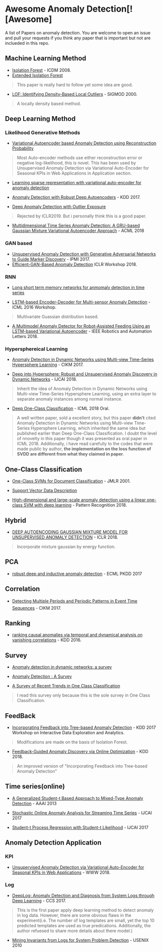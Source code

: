 # Awesome Anomaly Detection[![Awesome]
A list of Papers on anomaly detection.
You are welcome to open an issue and pull your requests if you think any paper that is important but not are inclueded in this repo.


## Machine Learning Method
- [Isolation Forest](https://cs.nju.edu.cn/zhouzh/zhouzh.files/publication/icdm08b.pdf) - ICDM 2008.
- [Extended Isolation Forest](http://matias-ck.com/files/papers/Extended_Isolation_Forest.pdf) 
> This paper is really hard to follow yet some idea are good.
- [LOF: Identifying Density-Based Local Outliers](http://www.dbs.ifi.lmu.de/Publikationen/Papers/LOF.pdf) - SIGMOD 2000.
> A locally density based method.


## Deep Learning Method

### Likelihood Generative Methods
- [Variational Autoencoder based Anomaly Detection using Reconstruction Probability](http://dm.snu.ac.kr/static/docs/TR/SNUDM-TR-2015-03.pdf)  
> Most Auto-encoder methods use either reconstruction error or negative log-likelihood, this is novel. This has been used by Unsupervised Anomaly Detection via Variational Auto-Encoder for Seasonal KPIs in Web Applications in Application section.
- [Learning sparse representation with variational auto-encoder for anomaly detection](https://ieeexplore.ieee.org/document/8386760/)

- [Anomaly Detection with Robust Deep Autoencoders](http://dl.acm.org/authorize?N33358) - KDD 2017.

- [Deep Anomaly Detection with Outlier Exposure](https://github.com/hendrycks/outlier-exposure) 
> Rejected by ICLR2019. But i personally think this is a good paper.

- [Multidimensional Time Series Anomaly Detection: A GRU-based Gaussian Mixture Variational Autoencoder Approach](http://proceedings.mlr.press/v95/guo18a/guo18a.pdf) - ACML 2018

### GAN based
- [Unsupervised Anomaly Detection with Generative Adversarial Networks to Guide Marker Discovery](https://arxiv.org/pdf/1703.05921.pdf) - IPMI 2017.
- [Efficient-GAN-Based Anomaly Detection](https://github.com/houssamzenati/Efficient-GAN-Anomaly-Detection) ICLR Workshop 2018.

### RNN

- [Long short term memory networks for anmomaly detection in time series](https://www.elen.ucl.ac.be/Proceedings/esann/esannpdf/es2015-56.pdf)

- [LSTM-based Encoder-Decoder for Multi-sensor Anomaly Detection](https://arxiv.org/pdf/1607.00148.pdf) - ICML 2016 Workshop. 
> Multivariate Guassian distribution based.

- [A Multimodel Anomaly Detector for Robot-Assisted Feeding Using an LSTM-based Variational Autoencoder](https://arxiv.org/pdf/1711.00614.pdf) - IEEE Robotics and Automation Letters 2018. 

### Hypersphereical Learning

- [Anomaly Detection in Dynamic Networks using Multi-view Time-Series Hypersphere Learning](https://dl.acm.org/citation.cfm?id=3132964) - CIKM 2017.

- [Deep into Hypersphere: Robust and Unsupervised Anomaly Discovery in Dynamic Networks](https://www.ijcai.org/proceedings/2018/0378.pdf) - IJCAI 2018. 
> Inherit the idea of Anomaly Detection in Dynamic Networks using Multi-view Time-Series Hypersphere Learning, using an extra layer to separate anomaly instances among normal instance.

- [Deep One-Class Classification](http://proceedings.mlr.press/v80/ruff18a/ruff18a.pdf) - ICML 2018 Oral.
> A well written paper, sold a excellent story, but this paper **didn't** cited Anomaly Detection in Dynamic Networks using Multi-view Time-Series Hypersphere Learning, which inherited the same idea but published earlier than Deep One-Class Classification. I doubt the level of nnovelty in this paper though it was presented as oral paper in ICML 2018. Additionally, i have read carefully to the codes that were made public by author, **the implementation on the loss function of SVDD are different from what they claimed in paper**.

## One-Class Classification

- [One-Class SVMs for Document Classification](http://www.jmlr.org/papers/volume2/manevitz01a/manevitz01a.pdf) - JMLR 2001. 
- [Support Vector Data Description](http://citeseerx.ist.psu.edu/viewdoc/download?doi=10.1.1.100.1425&rep=rep1&type=pdf) 

- [High-dimensional and large-scale anomaly detection using a linear one-class SVM with deep learning](https://www.sciencedirect.com/science/article/abs/pii/S0031320316300267) - Pattern Recognition 2018.

## Hybrid

- [DEEP AUTOENCODING GAUSSIAN MIXTURE MODEL FOR UNSUPERVISED ANOMALY DETECTION](https://www.cs.ucsb.edu/~bzong/doc/iclr18-dagmm.pdf) - ICLR 2018.
> Incorporate mixture gaussian by energy function.

## PCA

- [robust deep and inductive anomaly detection](https://arxiv.org/abs/1704.06743) - ECML PKDD 2017

## Correlation

- [Detecting Multiple Periods and Periodic Patterns in Event Time Sequences](http://chaozhang.org/papers/cikm17a.pdf) - CIKM 2017.

## Ranking

- [ranking causal anomalies via temporal and dynamical analysis on vanishing correlations](https://www.kdd.org/kdd2016/papers/files/rfp0445-chengAemb.pdf) - KDD 2016.

## Survey

- [Anomaly detection in dynamic networks: a survey](https://onlinelibrary.wiley.com/doi/pdf/10.1002/wics.1347)

- [Anomaly Detection : A Survey](http://cucis.ece.northwestern.edu/projects/DMS/publications/AnomalyDetection.pdf)

- [A Survey of Recent Trends in One Class Classification](https://link.springer.com/chapter/10.1007/978-3-642-17080-5_21) 
> I read this survey only because this is the sole survey in One Class Classification.

## FeedBack
- [Incorporating Feedback into Tree-based Anomaly Detection](https://github.com/ai/size-limit) - KDD 2017 Workshop on Interactive Data Exploration and Analytics. 
> Modifications are made on the basis of Isolation Forest.
- [Feedback-Guided Anomaly Discovery via Online Optimization](http://web.engr.oregonstate.edu/~afern/papers/kdd18-siddiqui.pdf) - KDD 2018.
> An improved version of "Incorporating Feedback into Tree-based Anomaly Detection"

## Time series(online)

- [A Generalized Student-t Based Approach to Mixed-Type Anomaly Detection](http://www.nvc.cs.vt.edu/~ctlu/Publication/2013/AAAI-Lu-2013.pdf) - AAAI 2013

- [Stochastic Online Anomaly Analysis for Streaming Time Series](https://www.ijcai.org/proceedings/2017/0445.pdf) - IJCAI 2017

- [Student-t Process Regression with Student-t Likelihood](https://www.ijcai.org/proceedings/2017/0393.pdf) - IJCAI 2017

## Anomaly Detection Application

### KPI
- [Unsupervised Anomaly Detection via Variational Auto-Encoder for Seasonal KPIs in Web Applications](https://arxiv.org/pdf/1802.03903) - WWW 2018.
### Log

- [DeepLog: Anomaly Detection and Diagnosis from System Logs through Deep Learning](https://acmccs.github.io/papers/p1285-duA.pdf) - CCS 2017. 
> This is the first paper apply deep learning method to detect anomaly in log data. However, there are some obvious flaws in the experiment(i.e. The number of log templates are small, yet the top 10 predicted templates are used as true predications. Additionally, the author refuesed to share more details about there model.)

- [Mining Invariants from Logs for System Problem Detection](https://www.usenix.org/legacy/event/atc10/tech/slides/lou.pdf) - USENIX 2010












